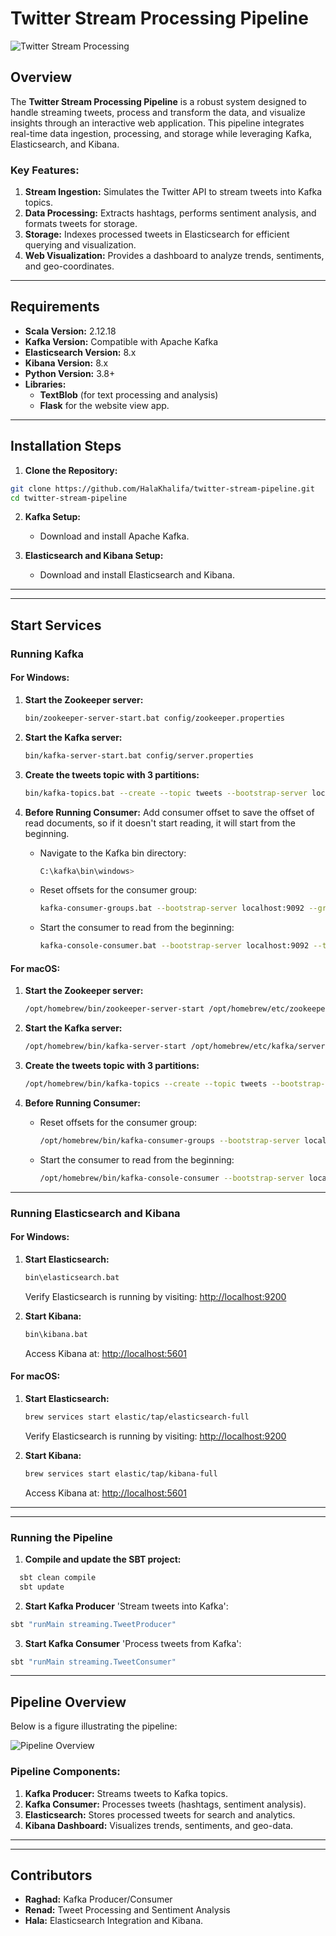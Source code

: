 # **Twitter Stream Processing Pipeline**
![Twitter Stream Processing](./assets/twitter_stream_processing_image.webp)


## **Overview**
The **Twitter Stream Processing Pipeline** is a robust system designed to handle streaming tweets, process and transform the data, and visualize insights through an interactive web application. This pipeline integrates real-time data ingestion, processing, and storage while leveraging Kafka, Elasticsearch, and Kibana.

### **Key Features:**
1. **Stream Ingestion:** Simulates the Twitter API to stream tweets into Kafka topics.
2. **Data Processing:** Extracts hashtags, performs sentiment analysis, and formats tweets for storage.
3. **Storage:** Indexes processed tweets in Elasticsearch for efficient querying and visualization.
4. **Web Visualization:** Provides a dashboard to analyze trends, sentiments, and geo-coordinates.

---
## **Requirements**

- **Scala Version:** 2.12.18
- **Kafka Version:** Compatible with Apache Kafka
- **Elasticsearch Version:** 8.x
- **Kibana Version:** 8.x
- **Python Version:** 3.8+
- **Libraries:**
  - **TextBlob** (for text processing and analysis)
  - **Flask** for the website view app.
---
## **Installation Steps**

1. **Clone the Repository:**
 ```bash
git clone https://github.com/HalaKhalifa/twitter-stream-pipeline.git
cd twitter-stream-pipeline
```

2. **Kafka Setup:**
   - Download and install Apache Kafka.

3. **Elasticsearch and Kibana Setup:**
   - Download and install Elasticsearch and Kibana.
---
---
## **Start Services**
### **Running Kafka**

#### For Windows:

1. **Start the Zookeeper server:**
    ```bash
    bin/zookeeper-server-start.bat config/zookeeper.properties
    ```

2. **Start the Kafka server:**
    ```bash
    bin/kafka-server-start.bat config/server.properties
    ```

3. **Create the tweets topic with 3 partitions:**
    ```bash
    bin/kafka-topics.bat --create --topic tweets --bootstrap-server localhost:9092 --partitions 3 --replication-factor 1
    ```

4. **Before Running Consumer:**
    Add consumer offset to save the offset of read documents, so if it doesn't start reading, it will start from the beginning.
    
    - Navigate to the Kafka bin directory:
      ```bash
      C:\kafka\bin\windows>
      ```
    - Reset offsets for the consumer group:
      ```bash
      kafka-consumer-groups.bat --bootstrap-server localhost:9092 --group test-consumer-group --reset-offsets --to-earliest --all-topics --execute
      ```
    - Start the consumer to read from the beginning:
      ```bash
      kafka-console-consumer.bat --bootstrap-server localhost:9092 --topic tweets --from-beginning
      ```


#### For macOS:

1. **Start the Zookeeper server:**
    ```bash
    /opt/homebrew/bin/zookeeper-server-start /opt/homebrew/etc/zookeeper/zoo.cfg
    ```

2. **Start the Kafka server:**
    ```bash
    /opt/homebrew/bin/kafka-server-start /opt/homebrew/etc/kafka/server.properties
    ```

3. **Create the tweets topic with 3 partitions:**
    ```bash
    /opt/homebrew/bin/kafka-topics --create --topic tweets --bootstrap-server localhost:9092 --partitions 3 --replication-factor 1
    ```

4. **Before Running Consumer:**
    - Reset offsets for the consumer group:
      ```bash
      /opt/homebrew/bin/kafka-consumer-groups --bootstrap-server localhost:9092 --group test-consumer-group --reset-offsets --to-earliest --all-topics --execute
      ```
    - Start the consumer to read from the beginning:
      ```bash
      /opt/homebrew/bin/kafka-console-consumer --bootstrap-server localhost:9092 --topic tweets --from-beginning
      ```

---
### **Running Elasticsearch and Kibana**

#### For Windows:

1. **Start Elasticsearch:**
    ```bash
    bin\elasticsearch.bat
    ```
    Verify Elasticsearch is running by visiting: [http://localhost:9200](http://localhost:9200)

2. **Start Kibana:**
    ```bash
    bin\kibana.bat
    ```
    Access Kibana at: [http://localhost:5601](http://localhost:5601)


#### For macOS:

1. **Start Elasticsearch:**
    ```bash
    brew services start elastic/tap/elasticsearch-full
    ```
    Verify Elasticsearch is running by visiting: [http://localhost:9200](http://localhost:9200)

2. **Start Kibana:**
    ```bash
    brew services start elastic/tap/kibana-full
    ```
    Access Kibana at: [http://localhost:5601](http://localhost:5601)

---
---

### **Running the Pipeline**
1. **Compile and update the SBT project:**
  ```bash
    sbt clean compile
    sbt update
  ```
2. **Start Kafka Producer** 'Stream tweets into Kafka':
 ```bash
sbt "runMain streaming.TweetProducer"
 ```

3. **Start Kafka Consumer** 'Process tweets from Kafka':
```bash
sbt "runMain streaming.TweetConsumer"
 ```
---
## Pipeline Overview

Below is a figure illustrating the pipeline:

![Pipeline Overview](./assets/pipeline_overview_image.png)

### Pipeline Components:
1. **Kafka Producer:** Streams tweets to Kafka topics.
2. **Kafka Consumer:** Processes tweets (hashtags, sentiment analysis).
3. **Elasticsearch:** Stores processed tweets for search and analytics.
4. **Kibana Dashboard:** Visualizes trends, sentiments, and geo-data.

---
---
## Contributors
- **Raghad:** Kafka Producer/Consumer
- **Renad:** Tweet Processing and Sentiment Analysis
- **Hala:** Elasticsearch Integration and Kibana.